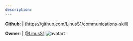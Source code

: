 ```yaml
---
description: 
---
```



**Github:** | (https://github.com/LinusS1/communications-skill)

**Owner:** | [@LinusS1](https://github.com/LinusS1) ![avatart](https://avatars3.githubusercontent.com/u/19542092?v=4)


